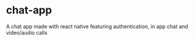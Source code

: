 # chat-app
A chat app made with react native featuring authentication, in app chat and video/audio calls
